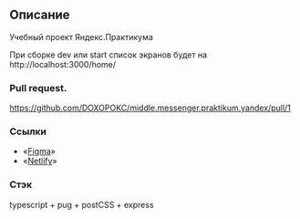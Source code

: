 ## **Описание**
Учебный проект Яндекс.Практикума

При сборке dev или start список экранов будет на http://localhost:3000/home/

### Pull request.
https://github.com/DOXOPOKC/middle.messenger.praktikum.yandex/pull/1

### Ссылки
- «[Figma](https://www.figma.com/file/WvyKiQqpgMvhIF9iYX6lN1/Chat-doxopokc?node-id=0%3A1)»
- «[Netlify](https://hardcore-yalow-bf2127.netlify.app/home/)»


### Стэк
typescript + pug + postCSS + express
